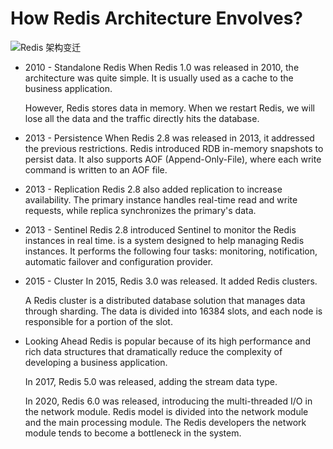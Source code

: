 # How Redis Architecture Envolves?

![Redis 架构变迁](https://ngte-superbed.oss-cn-beijing.aliyuncs.com/uPic/IZnKSxxcHKDI.png)

- 2010 - Standalone Redis
  When Redis 1.0 was released in 2010, the architecture was quite simple. It is usually used as a cache to the business application.

  However, Redis stores data in memory. When we restart Redis, we will lose all the data and the traffic directly hits the database.

- 2013 - Persistence
  When Redis 2.8 was released in 2013, it addressed the previous restrictions. Redis introduced RDB in-memory snapshots to persist data. It also supports AOF (Append-Only-File), where each write command is written to an AOF file.

- 2013 - Replication
  Redis 2.8 also added replication to increase availability. The primary instance handles real-time read and write requests, while replica synchronizes the primary's data.

- 2013 - Sentinel
  Redis 2.8 introduced Sentinel to monitor the Redis instances in real time. is a system designed to help managing Redis instances. It performs the following four tasks: monitoring, notification, automatic failover and configuration provider.

- 2015 - Cluster
  In 2015, Redis 3.0 was released. It added Redis clusters.

  A Redis cluster is a distributed database solution that manages data through sharding. The data is divided into 16384 slots, and each node is responsible for a portion of the slot.

- Looking Ahead
  Redis is popular because of its high performance and rich data structures that dramatically reduce the complexity of developing a business application.

  In 2017, Redis 5.0 was released, adding the stream data type.

  In 2020, Redis 6.0 was released, introducing the multi-threaded I/O in the network module. Redis model is divided into the network module and the main processing module. The Redis developers the network module tends to become a bottleneck in the system.
